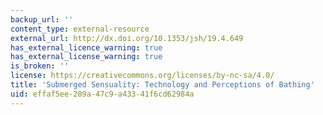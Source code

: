 ```yaml
---
backup_url: ''
content_type: external-resource
external_url: http://dx.doi.org/10.1353/jsh/19.4.649
has_external_licence_warning: true
has_external_license_warning: true
is_broken: ''
license: https://creativecommons.org/licenses/by-nc-sa/4.0/
title: 'Submerged Sensuality: Technology and Perceptions of Bathing'
uid: effaf5ee-289a-47c9-a433-41f6cd62984a
---
```


